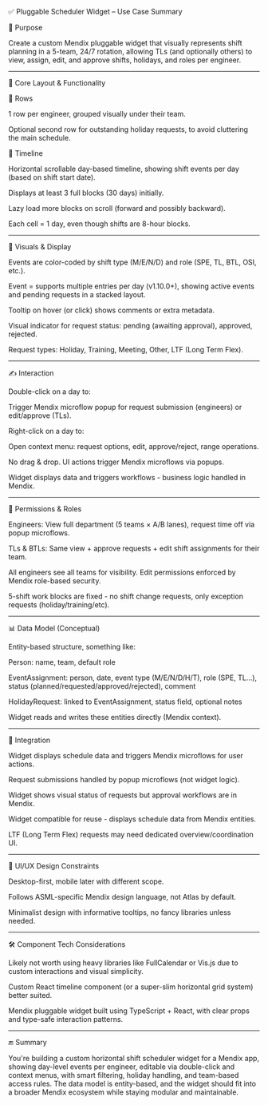 ✅ Pluggable Scheduler Widget – Use Case Summary

🧭 Purpose

Create a custom Mendix pluggable widget that visually represents shift planning in a 5-team, 24/7 rotation, allowing TLs (and optionally others) to view, assign, edit, and approve shifts, holidays, and roles per engineer.


---

🧱 Core Layout & Functionality

👥 Rows

1 row per engineer, grouped visually under their team.

Optional second row for outstanding holiday requests, to avoid cluttering the main schedule.


📅 Timeline

Horizontal scrollable day-based timeline, showing shift events per day (based on shift start date).

Displays at least 3 full blocks (30 days) initially.

Lazy load more blocks on scroll (forward and possibly backward).

Each cell = 1 day, even though shifts are 8-hour blocks.



---

🎨 Visuals & Display

Events are color-coded by shift type (M/E/N/D) and role (SPE, TL, BTL, OSI, etc.).

Event = supports multiple entries per day (v1.10.0+), showing active events and pending requests in a stacked layout.

Tooltip on hover (or click) shows comments or extra metadata.

Visual indicator for request status: pending (awaiting approval), approved, rejected.

Request types: Holiday, Training, Meeting, Other, LTF (Long Term Flex).



---

✍️ Interaction

Double-click on a day to:

Trigger Mendix microflow popup for request submission (engineers) or edit/approve (TLs).


Right-click on a day to:

Open context menu: request options, edit, approve/reject, range operations.


No drag & drop. UI actions trigger Mendix microflows via popups.

Widget displays data and triggers workflows - business logic handled in Mendix.



---

🔐 Permissions & Roles

Engineers: View full department (5 teams × A/B lanes), request time off via popup microflows.

TLs & BTLs: Same view + approve requests + edit shift assignments for their team.

All engineers see all teams for visibility. Edit permissions enforced by Mendix role-based security.

5-shift work blocks are fixed - no shift change requests, only exception requests (holiday/training/etc).



---

📊 Data Model (Conceptual)

Entity-based structure, something like:

Person: name, team, default role

EventAssignment: person, date, event type (M/E/N/D/H/T), role (SPE, TL...), status (planned/requested/approved/rejected), comment

HolidayRequest: linked to EventAssignment, status field, optional notes


Widget reads and writes these entities directly (Mendix context).


---

🔄 Integration

Widget displays schedule data and triggers Mendix microflows for user actions.

Request submissions handled by popup microflows (not widget logic).

Widget shows visual status of requests but approval workflows are in Mendix.

Widget compatible for reuse - displays schedule data from Mendix entities.

LTF (Long Term Flex) requests may need dedicated overview/coordination UI.



---

📐 UI/UX Design Constraints

Desktop-first, mobile later with different scope.

Follows ASML-specific Mendix design language, not Atlas by default.

Minimalist design with informative tooltips, no fancy libraries unless needed.



---

🛠️ Component Tech Considerations

Likely not worth using heavy libraries like FullCalendar or Vis.js due to custom interactions and visual simplicity.

Custom React timeline component (or a super-slim horizontal grid system) better suited.

Mendix pluggable widget built using TypeScript + React, with clear props and type-safe interaction patterns.



---

🔚 Summary

You're building a custom horizontal shift scheduler widget for a Mendix app, showing day-level events per engineer, editable via double-click and context menus, with smart filtering, holiday handling, and team-based access rules. The data model is entity-based, and the widget should fit into a broader Mendix ecosystem while staying modular and maintainable.